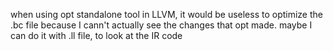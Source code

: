 when using opt standalone tool in LLVM, it would be useless to optimize the .bc file because I cann't actually see the changes that opt made.
maybe I can do it with .ll file, to look at the IR code
